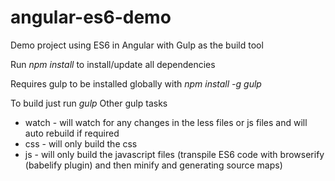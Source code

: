 # angular-es6-demo
Demo project using ES6 in Angular with Gulp as the build tool

Run *npm install* to install/update all dependencies

Requires gulp to be installed globally with *npm install -g gulp*

To build just run *gulp*
Other gulp tasks 
* watch - will watch for any changes in the less files or js files and will auto rebuild if required
* css   - will only build the css
* js    - will only build the javascript files (transpile ES6 code with browserify (babelify plugin) and then minify and generating source maps)

